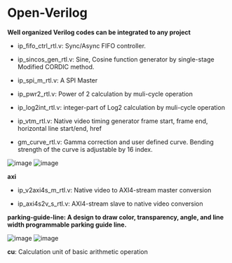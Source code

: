 # Open-Verilog
**Well organized Verilog codes can be integrated to any project**

* ip_fifo_ctrl_rtl.v: Sync/Async FIFO controller.

* ip_sincos_gen_rtl.v: Sine, Cosine function generator by single-stage Modified CORDIC method.

* ip_spi_m_rtl.v: A SPI Master

* ip_pwr2_rtl.v: Power of 2 calculation by muli-cycle operation

* ip_log2int_rtl.v: integer-part of Log2 calculation by muli-cycle operation

* ip_vtm_rtl.v: Native video timing generator
                frame start, frame end,
                horizontal line start/end, href

* gm_curve_rtl.v: Gamma correction and user defined curve. Bending strength of the curve is adjustable by 16 index.

![image](https://github.com/silicon-optronics-inc/Open-Verilog/blob/master/doc/gamma1.png)
![image](https://github.com/silicon-optronics-inc/Open-Verilog/blob/master/doc/gamma2.png)

**axi**
* ip_v2axi4s_m_rtl.v: Native video to AXI4-stream master conversion

* ip_axi4s2v_s_rtl.v: AXI4-stream slave to native video conversion

**parking-guide-line: A design to draw color, transparency, angle, and line width programmable parking guide line.**

![image](https://github.com/silicon-optronics-inc/Open-Verilog/blob/master/parking-guide-line/pgl1.png)
![image](https://github.com/silicon-optronics-inc/Open-Verilog/blob/master/parking-guide-line/pgl2.png)

**cu**: Calculation unit of basic arithmetic operation
